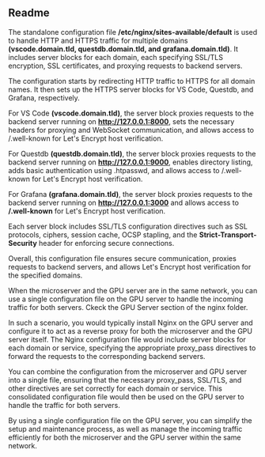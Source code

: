 
## Readme


The standalone configuration file **/etc/nginx/sites-available/default** is used to handle HTTP and HTTPS traffic for multiple domains **(vscode.domain.tld, questdb.domain.tld, and grafana.domain.tld)**. It includes server blocks for each domain, each specifying SSL/TLS encryption, SSL certificates, and proxying requests to backend servers.

The configuration starts by redirecting HTTP traffic to HTTPS for all domain names. It then sets up the HTTPS server blocks for VS Code, Questdb, and Grafana, respectively.

For VS Code **(vscode.domain.tld)**, the server block proxies requests to the backend server running on **http://127.0.0.1:8000**, sets the necessary headers for proxying and WebSocket communication, and allows access to /.well-known for Let's Encrypt host verification.

For Questdb **(questdb.domain.tld)**, the server block proxies requests to the backend server running on **http://127.0.0.1:9000**, enables directory listing, adds basic authentication using .htpasswd, and allows access to /.well-known for Let's Encrypt host verification.

For Grafana **(grafana.domain.tld)**, the server block proxies requests to the backend server running on **http://127.0.0.1:3000** and allows access to **/.well-known** for Let's Encrypt host verification.

Each server block includes SSL/TLS configuration directives such as SSL protocols, ciphers, session cache, OCSP stapling, and the **Strict-Transport-Security** header for enforcing secure connections.

Overall, this configuration file ensures secure communication, proxies requests to backend servers, and allows Let's Encrypt host verification for the specified domains.

When the microserver and the GPU server are in the same network, you can use a single configuration file on the GPU server to handle the incoming traffic for both servers. Ckeck the GPU Server section of the nginx folder.

In such a scenario, you would typically install Nginx on the GPU server and configure it to act as a reverse proxy for both the microserver and the GPU server itself. The Nginx configuration file would include server blocks for each domain or service, specifying the appropriate proxy_pass directives to forward the requests to the corresponding backend servers.

You can combine the configuration from the microserver and GPU server into a single file, ensuring that the necessary proxy_pass, SSL/TLS, and other directives are set correctly for each domain or service. This consolidated configuration file would then be used on the GPU server to handle the traffic for both servers.

By using a single configuration file on the GPU server, you can simplify the setup and maintenance process, as well as manage the incoming traffic efficiently for both the microserver and the GPU server within the same network.